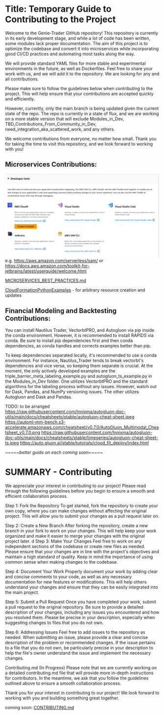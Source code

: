 # Title: Temporary Guide to Contributing to the Project

Welcome to the Genie-Trader GitHub repository! This repository is currently in its early development stage, and while a lot of code has been written, some modules lack proper documentation. The aim of this project is to optimize the codebase and convert it into microservices while incorporating good CI/CD practices and automating most tasks along the way.

We will provide standard YAML files for more stable and experimental environments in the future, as well as Dockerfiles. Feel free to share your work with us, and we will add it to the repository. We are looking for any and all contributions.

Please make sure to follow the guidelines below when contributing to the project. This will help ensure that your contributions are accepted quickly and efficiently.

However, currently, only the main branch is being updated given the current state of the repo. The repo is currently in a state of flux, and we are working on a more stable version that will exclude Modules_in_Dev, TBD_Contributions_From_Community_in_Dev, need_integration_aka_scattered_work, and any others. 

We welcome contributions from everyone, no matter how small. Thank you for taking the time to visit this repository, and we look forward to working with you!


## Microservices Contributions:
![Screenshot from 2023-03-27 00-12-46.png](static%2FScreenshot%20from%202023-03-27%2000-12-46.png)
e.g. https://aws.amazon.com/serverless/sam/ or https://docs.aws.amazon.com/toolkit-for-jetbrains/latest/userguide/welcome.html

[MICROSERVICES_BEST_PRACTICES.md](MICROSERVICES_BEST_PRACTICES.md)

[CloudFormationPythonExamples](CloudFormation_Test) - for arbitrary resource creation and updates


## Financial Modeling and Backtesting Contributions:
You can install Nautilus Trader, VectorbtPRO, and Autogluon via pip inside the conda environment. However, it is recommended to install RAPIDS via conda. Be sure to install pip dependencies first and then conda dependencies, as conda handles and corrects examples better than pip.

To keep dependencies separated locally, it's recommended to use a conda environment. For instance, Nautilus_Trader tends to break vectorbt's dependencies and vice versa, so keeping them separate is crucial. At the moment, the only actively developed examples are the triple_barrier_meta_labeling_example.py and autogluon_ts_example.py in the Modules_in_Dev folder. One utilizes VectorbtPRO and the standard algorithms for the labeling process without any issues. However, watch out for Dask, Pandas, and NumPy versioning issues. The other utilizes Autogluon and Dask and Pandas.


TODO: to be arranged 
https://raw.githubusercontent.com/Innixma/autogluon-doc-utils/main/docs/cheatsheets/stable/autogluon-cheat-sheet.jpeg
https://automl-mm-bench.s3-accelerate.amazonaws.com/cheatsheet/v0.7.0/AutoGluon_Multimodal_Cheatsheet_v0.7.0.png
https://raw.githubusercontent.com/Innixma/autogluon-doc-utils/main/docs/cheatsheets/stable/timeseries/autogluon-cheat-sheet-ts.jpeg
https://auto.gluon.ai/stable/tutorials/cloud_fit_deploy/index.html


*~~~~~better guide on each coming soon*~~~~~


# SUMMARY - Contributing 
We appreciate your interest in contributing to our project! Please read through the following guidelines before you begin to ensure a smooth and efficient collaboration process.

Step 1: Fork the Repository
To get started, fork the repository to create your own copy, where you can make changes without affecting the original project. This will allow you to submit your changes as a pull request later on.

Step 2: Create a New Branch
After forking the repository, create a new branch in your fork to work on your changes. This will help keep your work organized and make it easier to merge your changes with the original project later.
d
Step 3: Make Your Changes
Feel free to work on any independent sections of the codebase or create new files as needed. Please ensure that your changes are in line with the project's objectives and maintain a high standard of quality. Keep in mind the importance of using common sense when making changes to the codebase.

Step 4: Document Your Work
Properly document your work by adding clear and concise comments to your code, as well as any necessary documentation for new features or modifications. This will help others understand your changes and ensure that they can be easily integrated into the main project.

Step 5: Submit a Pull Request
Once you have completed your work, submit a pull request to the original repository. Be sure to provide a detailed description of your changes, including any issues you encountered and how you resolved them. Please be precise in your description, especially when suggesting changes to files that you do not own.

Step 6: Addressing Issues
Feel free to add issues to the repository as needed. When submitting an issue, please provide a clear and concise description of the problem or recommended changes. If the issue pertains to a file that you do not own, be particularly precise in your description to help the file's owner understand the issue and implement the necessary changes.

Contributing.md (In Progress)
Please note that we are currently working on a detailed contributing.md file that will provide more in-depth instructions for contributors. In the meantime, we ask that you follow the guidelines outlined above to ensure a smooth collaboration process.

Thank you for your interest in contributing to our project! We look forward to working with you and building something great together.

coming soon: [CONTRIBUTING.md](CONTRIBUTING.md)
